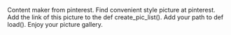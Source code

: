 Content maker from pinterest.
Find convenient style picture at pinterest. 
Add the link of this picture to the def create_pic_list().
Add your path to def load().
Enjoy your picture gallery.
